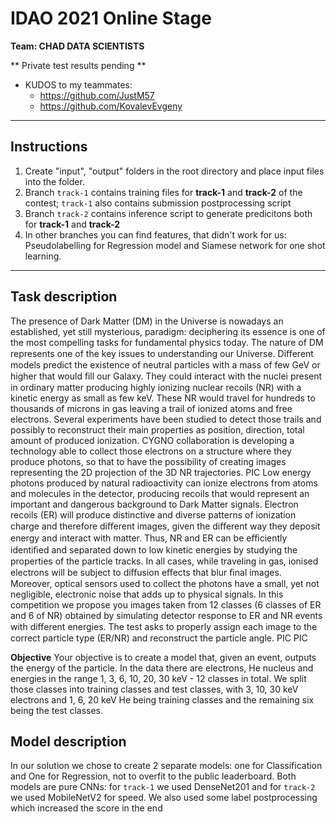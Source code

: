 # IDAO 2021 Online Stage
**Team: CHAD DATA SCIENTISTS**

** Private test results pending **


* KUDOS to my teammates:
	- https://github.com/JustM57
	- https://github.com/KovalevEvgeny


<hr>

## Instructions
1. Create "input", "output" folders in the root directory and place input files into the folder.
2. Branch `track-1` contains training files for <b>track-1</b> and <b>track-2</b> of the contest; `track-1` also contains submission postprocessing script
3. Branch `track-2` contains inference script to generate predicitons both for <b>track-1</b> and <b>track-2</b>
4. In other branches you can find features, that didn't work for us: Pseudolabelling for Regression model and Siamese network for one shot learning.

<hr>

## Task description
The presence of Dark Matter (DM) in the Universe is nowadays an established, yet still mysterious, paradigm: deciphering its essence is one of the most compelling tasks for fundamental physics today. The nature of DM represents one of the key issues to understanding our Universe. Diﬀerent models predict the existence of neutral particles with a mass of few GeV or higher that would ﬁll our Galaxy. They could interact with the nuclei present in ordinary matter producing highly ionizing nuclear recoils (NR) with a kinetic energy as small as few keV. These NR would travel for hundreds to thousands of microns in gas leaving a trail of ionized atoms and free electrons.
Several experiments have been studied to detect those trails and possibly to reconstruct their main properties as position, direction, total amount of produced ionization. CYGNO collaboration is developing a technology able to collect those electrons on a structure where they produce photons, so that to have the possibility of creating images representing the 2D projection of the 3D NR trajectories.
PIC
Low energy photons produced by natural radioactivity can ionize electrons from atoms and molecules in the detector, producing recoils that would represent an important and dangerous background to Dark Matter signals. Electron recoils (ER) will produce distinctive and diverse patterns of ionization charge and therefore diﬀerent images, given the diﬀerent way they deposit energy and interact with matter.
Thus, NR and ER can be eﬃciently identiﬁed and separated down to low kinetic energies by studying the properties of the particle tracks.
In all cases, while traveling in gas, ionised electrons will be subject to diﬀusion eﬀects that blur ﬁnal images. Moreover, optical sensors used to collect the photons have a small, yet not negligible, electronic noise that adds up to physical signals.
In this competition we propose you images taken from 12 classes (6 classes of ER and 6 of NR) obtained by simulating detector response to ER and NR events with diﬀerent energies.
The test asks to properly assign each image to the correct particle type (ER/NR) and reconstruct the particle angle. PIC PIC

<b>Objective</b>
Your objective is to create a model that, given an event, outputs the energy of the particle.
In the data there are electrons, He nucleus and energies in the range 1, 3, 6, 10, 20, 30 keV - 12 classes in total. We split those classes into training classes and test classes, with 3, 10, 30 keV electrons and 1, 6, 20 keV He being training classes and the remaining six being the test classes.

## Model description
In our solution we chose to create 2 separate models: one for Classification and One for Regression, not to overfit to the public leaderboard. Both models are pure CNNs: for `track-1` we used DenseNet201 and for `track-2` we used MobileNetV2 for speed.
We also used some label postprocessing which increased the score in the end
